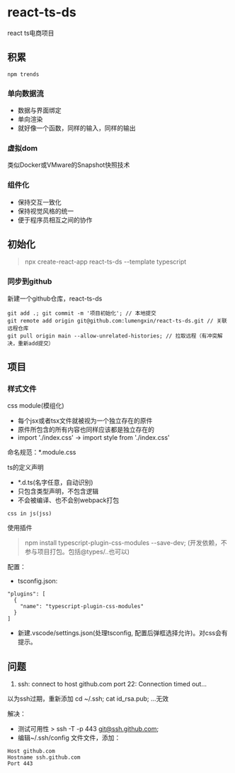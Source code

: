 # react-ts-ds
react ts电商项目
## 积累
`npm trends`

### 单向数据流

- 数据与界面绑定
- 单向渲染
- 就好像一个函数，同样的输入，同样的输出

### 虚拟dom

类似Docker或VMware的Snapshot快照技术

### 组件化

- 保持交互一致化
- 保持视觉风格的统一
- 便于程序员相互之间的协作

## 初始化

> npx create-react-app react-ts-ds --template typescript

### 同步到github

新建一个github仓库，react-ts-ds

```
git add .; git commit -m '项目初始化'; // 本地提交
git remote add origin git@github.com:lumengxin/react-ts-ds.git // 关联远程仓库
git pull origin main --allow-unrelated-histories; // 拉取远程（有冲突解决，重新add提交）
```

## 项目

### 样式文件

css module(模组化)
- 每个jsx或者tsx文件就被视为一个独立存在的原件
- 原件所包含的所有内容也同样应该都是独立存在的
- import './index.css' -> import style from './index.css'

命名规范：*.module.css

ts的定义声明
- *.d.ts(名字任意，自动识别)
- 只包含类型声明，不包含逻辑
- 不会被编译、也不会别webpack打包

`css in js(jss)`

使用插件
> npm install typescript-plugin-css-modules --save-dev; (开发依赖，不参与项目打包。包括@types/..也可以)

配置：
- tsconfig.json:
```
"plugins": [
  {
    "name": "typescript-plugin-css-modules"
  }
]
```
- 新建.vscode/settings.json(处理tsconfig, 配置后弹框选择允许)。对css会有提示。


## 问题

1. ssh: connect to host github.com port 22: Connection timed out...

以为ssh过期，重新添加
cd ~/.ssh;
cat id_rsa.pub;
...无效

解决：
- 测试可用性 > ssh -T -p 443 git@ssh.github.com;
- 编辑~/.ssh/config 文件文件，添加：
```
Host github.com
Hostname ssh.github.com
Port 443
```

